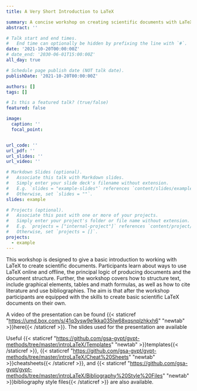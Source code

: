 ```yaml
---
title: A Very Short Introduction to LaTeX

summary: A concise workshop on creating scientific documents with LaTeX.
abstract: ''

# Talk start and end times.
#   End time can optionally be hidden by prefixing the line with `#`.
date: '2021-10-20T00:00:00Z'
# date_end: '2030-06-01T15:00:00Z'
all_day: true

# Schedule page publish date (NOT talk date).
publishDate: '2021-10-20T00:00:00Z'

authors: []
tags: []

# Is this a featured talk? (true/false)
featured: false

image:
  caption: ''
  focal_point:


url_code: ''
url_pdf: ''
url_slides: ''
url_video: ''

# Markdown Slides (optional).
#   Associate this talk with Markdown slides.
#   Simply enter your slide deck's filename without extension.
#   E.g. `slides = "example-slides"` references `content/slides/example-slides.md`.
#   Otherwise, set `slides = ""`.
slides: example

# Projects (optional).
#   Associate this post with one or more of your projects.
#   Simply enter your project's folder or file name without extension.
#   E.g. `projects = ["internal-project"]` references `content/project/deep-learning/index.md`.
#   Otherwise, set `projects = []`.
projects:
  - example
---
```


This workshop is designed to give a basic introduction to working with LaTeX to create scientific documents. Participants learn about ways to use LaTeX online and offline, the principal logic of producing documents and the document structure. Further, the workshop covers how to structure text, include graphical elements, tables and math formulas, as well as how to cite literature and use bibliographies. The aim is that after the workshop participants are equipped with the skills to create basic scientific LaTeX documents on their own.

A video of the presentation can be found {{< staticref "https://umd.box.com/s/41q3ysw9e1kka035lw68xqsnplzhkxh6" "newtab" >}}here{{< /staticref >}}. The slides used for the presentation are available 

Useful {{< staticref "https://github.com/gsa-gvpt/gvpt-methods/tree/master/introLaTeX/Templates" "newtab" >}}templates{{< /staticref >}}, {{< staticref "https://github.com/gsa-gvpt/gvpt-methods/tree/master/introLaTeX/Cheat%20Sheets" "newtab" >}}cheatsheets{{< /staticref >}}, and {{< staticref "https://github.com/gsa-gvpt/gvpt-methods/tree/master/introLaTeX/Bibliography%20Style%20Files" "newtab" >}}bibliography style files{{< /staticref >}} are also available.
